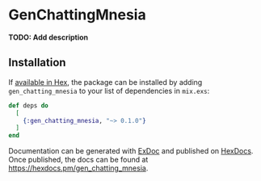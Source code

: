 # GenChattingMnesia

**TODO: Add description**

## Installation

If [available in Hex](https://hex.pm/docs/publish), the package can be installed
by adding `gen_chatting_mnesia` to your list of dependencies in `mix.exs`:

```elixir
def deps do
  [
    {:gen_chatting_mnesia, "~> 0.1.0"}
  ]
end
```

Documentation can be generated with [ExDoc](https://github.com/elixir-lang/ex_doc)
and published on [HexDocs](https://hexdocs.pm). Once published, the docs can
be found at <https://hexdocs.pm/gen_chatting_mnesia>.

